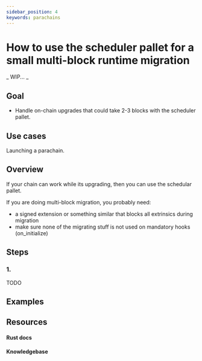 ```yaml
---
sidebar_position: 4
keywords: parachains
---
```


# How to use the scheduler pallet for a small multi-block runtime migration
_ WIP... _

## Goal
- Handle on-chain upgrades that could take 2-3 blocks with the scheduler pallet.

## Use cases
Launching a parachain.

## Overview

If your chain can work while its upgrading, then you can use the schedular pallet. 

If you are doing multi-block migration, you probably need:
- a signed extension or something similar that blocks all extrinsics during migration
- make sure none of the migrating stuff is not used on mandatory hooks (on_initialize) 

## Steps

### 1.
TODO

## Examples

## Resources
#### Rust docs
#### Knowledgebase 
